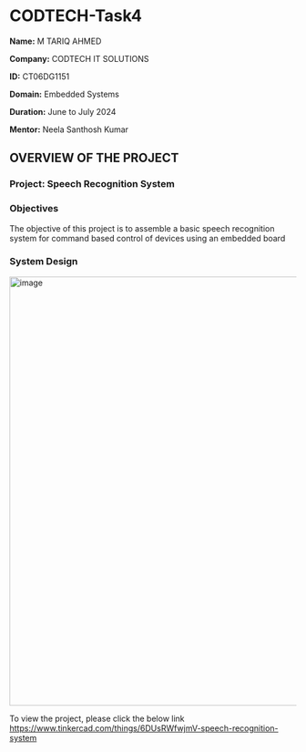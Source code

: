 # CODTECH-Task4
**Name:** M TARIQ AHMED

**Company:** CODTECH IT SOLUTIONS

**ID:** CT06DG1151

**Domain:** Embedded Systems

**Duration:** June to July 2024

**Mentor:** Neela Santhosh Kumar

## OVERVIEW OF THE PROJECT

### Project: Speech Recognition System

### Objectives
The objective of this project is to assemble a basic speech recognition system for command based control of devices using an embedded board

### System Design

<img width="1405" height="753" alt="image" src="https://github.com/user-attachments/assets/766fe822-5e9d-4240-9354-cc672e1e7c8b" />


To view the project, please click the below link
https://www.tinkercad.com/things/6DUsRWfwjmV-speech-recognition-system
